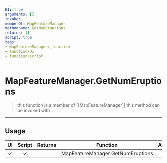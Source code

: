 ```yaml
---
UI: true
arguments: []
invoke: .
memberOf: MapFeatureManager
methodname: GetNumEruptions
returns: []
script: true
tags:
- MapFeatureManager/_function
- function/UI
- function/script
---
```

# MapFeatureManager.GetNumEruptions
> this function is a member of [[MapFeatureManager]]
> this method can be invoked with `.`
-----
## Usage
|  UI | Script | Returns | Function | Arguments |
|:---:|:------:|-------:|:--------:|:---------|
|✓|✓||MapFeatureManager.GetNumEruptions||
